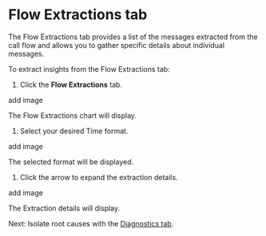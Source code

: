 # Flow Extractions tab

The Flow Extractions tab provides a list of the messages extracted from
the call flow and allows you to gather specific details about individual
messages.

To extract insights from the Flow Extractions tab:

1.  Click the **Flow Extractions** tab.

add image

The Flow Extractions chart will display.

1.  Select your desired Time format.

add image

The selected format will be displayed.

1.  Click the arrow to expand the extraction details.

add image

 The Extraction details will display.

Next: Isolate root causes with the [Diagnostics
tab](https://d.docs.live.net/wiki/spaces/AKB1/pages/3037560989/Diagnostics+tab).